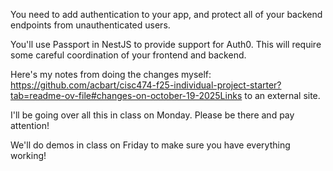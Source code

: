 You need to add authentication to your app, and protect all of your backend endpoints from unauthenticated users.

You'll use Passport in NestJS to provide support for Auth0. This will require some careful coordination of your frontend and backend.

Here's my notes from doing the changes myself: https://github.com/acbart/cisc474-f25-individual-project-starter?tab=readme-ov-file#changes-on-october-19-2025Links to an external site.

I'll be going over all this in class on Monday. Please be there and pay attention!

We'll do demos in class on Friday to make sure you have everything working!

